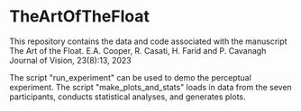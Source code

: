# TheArtOfTheFloat
This repository contains the data and code associated with the manuscript The Art of the Float.  E.A. Cooper, R. Casati, H. Farid and P. Cavanagh  Journal of Vision, 23(8):13, 2023

The script "run_experiment" can be used to demo the perceptual experiment.
The script "make_plots_and_stats" loads in data from the seven participants, conducts statistical analyses, and generates plots.
